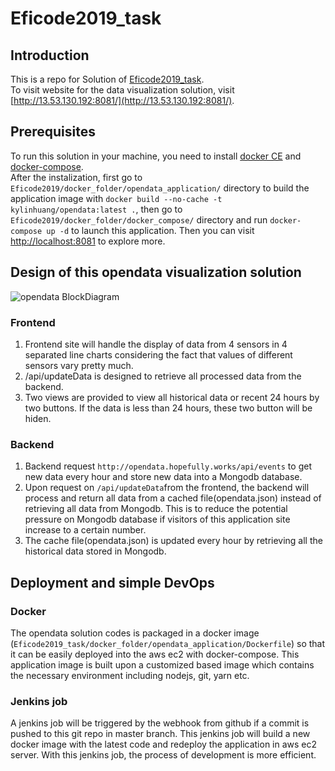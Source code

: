 # Eficode2019_task

## Introduction
This is a repo for Solution of [Eficode2019_task](https://github.com/eficode/opendata-task-2019). <br/>
To visit website for the data visualization solution, visit [http://13.53.130.192:8081/](http://13.53.130.192:8081/). <br/>

## Prerequisites
To run this solution in your machine, you need to install [docker CE](https://docs.docker.com/install/linux/docker-ce/ubuntu/) and [docker-compose](https://docs.docker.com/compose/install/). <br/>
After the instalization, first go to `Eficode2019/docker_folder/opendata_application/` directory to build the application image with 
`docker build --no-cache -t kylinhuang/opendata:latest .`,
then go to `Eficode2019/docker_folder/docker_compose/` directory and run `docker-compose up -d` to launch this application. Then you can visit [http://localhost:8081](http://localhost:8081) to explore more.

## Design of this opendata visualization solution

![opendata BlockDiagram](https://github.com/wqhuang-ustc/Eficode2019_task/blob/master/opendata.png)

### Frontend 
1. Frontend site will handle the display of data from 4 sensors in 4 separated line charts considering the fact that values of different sensors vary pretty much.
2. /api/updateData is designed to retrieve all processed data from the backend.
3. Two views are provided to view all historical data or recent 24 hours by two buttons. If the data is less than 24 hours, these two button will be hiden.

### Backend
1. Backend request `http://opendata.hopefully.works/api/events` to get new data every hour and store new data into a Mongodb database.
2. Upon request on `/api/updateData`from the frontend, the backend will process and return all data from a cached file(opendata.json) instead of retrieving all data from Mongodb. This is to reduce the potential pressure on Mongodb database if visitors of this application site increase to a certain number.
3. The cache file(opendata.json) is updated every hour by retrieving all the historical data stored in Mongodb.

## Deployment and simple DevOps
### Docker
The opendata solution codes is packaged in a docker image (`Eficode2019_task/docker_folder/opendata_application/Dockerfile`) so that it can be easily deployed into the aws ec2 with docker-compose. This application image is built upon a customized based image which contains the necessary environment including nodejs, git, yarn etc.

### Jenkins job
A jenkins job will be triggered by the webhook from github if a commit is pushed to this git repo in master branch. This jenkins job will build a new docker image with the latest code and redeploy the application in aws ec2 server. With this jenkins job, the process of development is more efficient.

